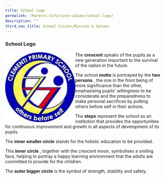 ```yaml
---
title: School Logo
permalink: /Parents-Info/core-values/school-logo/
description: ""
third_nav_title: School Vision,Mission & Values
---
```

### School Logo

<img src="/images/sch%20logo.jpg" 
     style="width:45%" align=left>
		 
The **crescent** speaks of the pupils as a new generation important to the survival of the nation in the future.

The school **motto** is portrayed by the **two persons** , the one in the front being of more significance than the other, emphasising pupils' willingness to be considerate and the preparedness to make personal sacrifices by putting others before self in their actions.

The **steps** represent the school as an institution that provides the opportunities for continuous improvement and growth in all aspects of development of its pupils.

The **inner smaller circle** stands for the holistic education to be provided.

This **inner circle** , together with the crescent moon, symbolises a smiling face, helping to portray a happy learning environment that the adults are committed to provide for the children.

The **outer bigger circle** is the symbol of strength, stability and safety.